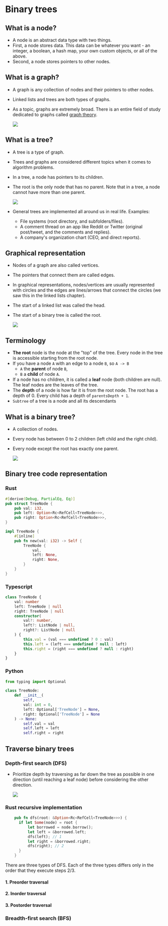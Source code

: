 #  Binary trees

## What is a node?

- A node is an abstract data type with two things. 
- First, a node stores data. This data can be whatever you want - an integer, a boolean, a hash map, your own custom objects, or all of the above. 
- Second, a node stores pointers to other nodes.

## What is a graph?

- A graph is any collection of nodes and their pointers to other nodes. 
- Linked lists and trees are both types of graphs. 
- As a topic, graphs are extremely broad. There is an entire field of study dedicated to graphs called [graph theory](https://en.wikipedia.org/wiki/Graph_theory).

    <img style="max-height: 400px" src="https://media.geeksforgeeks.org/wp-content/uploads/20200630111809/graph18.jpg"/>

## What is a tree?

- A tree is a type of graph.
- Trees and graphs are considered different topics when it comes to algorithm problems.
- In a tree, a node has pointers to its children.
- The root is the only node that has no parent. Note that in a tree, a node cannot have more than one parent.

    <img style="max-height: 400px" src="https://media.geeksforgeeks.org/wp-content/uploads/20191005131555/General-Tree.jpg"/>

- General trees are implemented all around us in real life. Examples:
    - File systems (root directory, and subfolders/files).
    - A comment thread on an app like Reddit or Twitter (original post/tweet, and the comments and replies).
    - A company's organization chart (CEO, and direct reports).

## Graphical representation

- Nodes of a graph are also called vertices. 
- The pointers that connect them are called edges. 
- In graphical representations, nodes/vertices are usually represented with circles and the edges are lines/arrows that connect the circles (we saw this in the linked lists chapter).
- The start of a linked list was called the head. 
- The start of a binary tree is called the root.

    <img style="max-height: 400px" src="https://media.geeksforgeeks.org/wp-content/cdn-uploads/undirectedgraph.png"/>

## Terminology

- **The root** node is the node at the "top" of the tree. Every node in the tree is accessible starting from the root node.
- If you have a node `A` with an edge to a node `B`, so `A -> B`
  - `A` the **parent** of node `B`, 
  - `B` a **child** of node `A`.
- If a node has no children, it is called a **leaf** node (both children are null). The leaf nodes are the leaves of the tree.
- The **depth** of a node is how far it is from the root node. The root has a depth of $0$. Every child has a depth of `parentsDepth + 1`.
- `Subtree` of a tree is a node and all its descendants

## What is a binary tree?

- A collection of nodes.
- Every node has between 0 to 2 children (left child and the right child).
- Every node except the root has exactly one parent.

    <img style="max-height: 400px" src="https://media.geeksforgeeks.org/wp-content/uploads/20200219144238/General-Tree-vs-Binary-Tree.png"/>

## Binary tree code representation

### Rust
```Rust
#[derive(Debug, PartialEq, Eq)]
pub struct TreeNode {
    pub val: i32,
    pub left: Option<Rc<RefCell<TreeNode>>>,
    pub right: Option<Rc<RefCell<TreeNode>>>,
}

impl TreeNode {
    #[inline]
    pub fn new(val: i32) -> Self {
        TreeNode {
            val,
            left: None,
            right: None,
        }
    }
}
```

### Typescript
```Typescript
class TreeNode {
    val: number
    left: TreeNode | null
    right: TreeNode | null
    constructor(
        val?: number, 
        left?: ListNode | null, 
        right?: ListNode | null
    ) {
        this.val = (val === undefined ? 0 : val)
        this.left = (left === undefined ? null : left)
        this.right = (right === undefined ? null : right)
    }
}
```

### Python
```Python
from typing import Optional

class TreeNode:
    def __init__(
        self, 
        val: int = 0, 
        left: Optional['TreeNode'] = None, 
        right: Optional['TreeNode'] = None
    ) -> None:
        self.val = val
        self.left = left
        self.right = right
```

## Traverse binary trees

### Depth-first search (DFS)

- Prioritize depth by traversing as far down the tree as possible in one direction (until reaching a leaf node) before considering the other direction.

    <img style="max-height: 400px" src="https://upload.wikimedia.org/wikipedia/commons/7/7f/Depth-First-Search.gif"/>

### Rust recursive implementation
```Rust
    pub fn dfs(root: &Option<Rc<RefCell<TreeNode>>>) {
      if let Some(node) = root {
          let borrowed = node.borrow();
          let left = &borrowed.left;
          dfs(left); // 1
          let right = &borrowed.right;
          dfs(right); // 2
      }
    }
```
There are three types of DFS. Each of the three types differs only in the order that they execute steps 2/3.

#### 1. Preorder traversal

#### 2. Inorder traversal

#### 3. Postorder traversal


### Breadth-first search (BFS)


